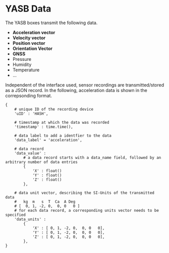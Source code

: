 # YASB Data

The YASB boxes transmit the following data. 

- **Acceleration vector**
- **Velocity vector**
- **Position vector**
- **Orientation Vector**
- **GNSS**
- Pressure
- Humidity
- Temperature
- ... 
  
Independent of the interface used, sensor recordings are transmitted/stored as a JSON record. In the following, acceleration data is shown in the correpsonding format. 


```
{
    # unique ID of the recording device
    'uID' : 'HASH',
    
    # timestamp at which the data was recorded
    'timestamp' : time.time(),
    
    # data label to add a identfier to the data
    'data_label' = 'acceleration',

    # data record
    'data_value' : 
        # a data record starts with a data_name field, followed by an arbitrary number of data entries 
        {
            'X' : float()
            'Y' : float()
            'Z' : float()
        },
        
    # data unit vector, describing the SI-Units of the transmitted data        
    #   kg  m   s  T  Ca  A Deg
    # [  0, 1, -2, 0,  0, 0   0 ]
    # for each data record, a corresponding units vector needs to be specified
    'data_units' : 
        {
            'X' : [ 0, 1, -2, 0,  0, 0   0],
            'Y' : [ 0, 1, -2, 0,  0, 0   0],
            'Z' : [ 0, 1, -2, 0,  0, 0   0],
        },
}
```


